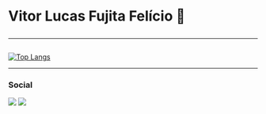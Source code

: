 # Vitor Lucas Fujita Felício 🤖<hr/>
[![Top Langs](https://github-readme-stats.vercel.app/api/top-langs/?username=vichelly&layout=compact)](https://github.com/vichelly/github-readme-stats) <br> <hr>
  <h3>Social</h3>
  <a href="https://www.instagram.com/vichelly_" target="_blank"><img src="https://img.shields.io/badge/Instagram-E4405F?style=for-the-badge&logo=instagram&logoColor=white"></a>
  <a href="https://www.linkedin.com/in/vitor-lucas-fujita-fel%C3%ADcio-50a30622a/" target="_blank"><img src="https://img.shields.io/badge/LinkedIn-0077B5?style=for-the-badge&logo=linkedin&logoColor=white"></a>  

